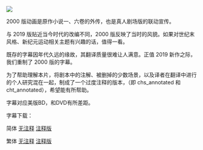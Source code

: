 ![](key_visual.png)

2000 版动画是原作小说一、六卷的外传，也是真人剧场版的联动宣传。

与 2019 版贴近当今时代的改编不同，2000 版反映了当时的风貌。如果对世纪末风格、新纪元运动相关主题有兴趣的话，值得一看。

既存的字幕因年代久远的缘故，其翻译质量很难让人满意。正值 2019 新作之际，我们重制了 2000 版的字幕。

为了帮助理解本片，将剧本中的注解、被删掉的少数场景，以及译者在翻译中进行的个人研究混在一起，制成了一个过度注释的版本，（即 chs_annotated 和 cht_annotated），希望能有所帮助。

字幕对应美版BD，和DVD有所差距。



字幕下载：

简体  [无注释](https://github.com/SweetSub/SweetSub-source/raw/master/Boogiepop%20Phantom/%5BSweetSub%5D%20Boogiepop%20Phantom.chs.zip)  [注释版](https://github.com/SweetSub/SweetSub-source/raw/master/Boogiepop%20Phantom/%5BSweetSub%5D%20Boogiepop%20Phantom.chs_annotated.zip)

繁体  [无注释](https://github.com/SweetSub/SweetSub-source/raw/master/Boogiepop%20Phantom/%5BSweetSub%5D%20Boogiepop%20Phantom.cht.zip)  [注释版](https://github.com/SweetSub/SweetSub-source/raw/master/Boogiepop%20Phantom/%5BSweetSub%5D%20Boogiepop%20Phantom.cht_annotated.zip)

